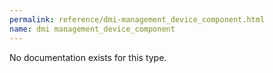 ```yaml
---
permalink: reference/dmi-management_device_component.html
name: dmi management_device_component
---
```


No documentation exists for this type.